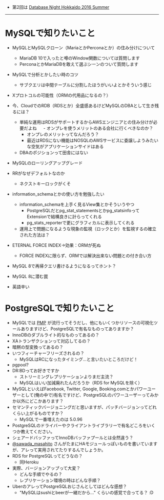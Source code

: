 - 第2回は [Database Night Hokkaido 2016 Summer](http://connpass.com/event/37402/)

----

# MySQLで知りたいこと
- MySQLとMySQLクローン（MariaとかPerconaとか）の住み分けについて
  - MariaDB 10で入ったと噂のWindow関数については質問します
  - PerconaとかMariaDBを敢えて選ぶシーンのついて質問します
- MySQLで分析とかしたい時のコツ
  - サブクエリは中間テーブルに分割したほうがいいよとかそういう感じ
- Xプロトコルの可能性（ORMの代用品になるの？）
- 今、CloudでのRDB（RDSとか）全盛感あるけどMySQLのDBAとして生き残るには？
  - 単純な運用はRDSがサポートするからAWSエンジニアとの住み分けが必要だよね
　  - オンプレを使うメリットのある会社に行くべきなのか？
    - オンプレのメリットってなんだろう？
    - 最近はRDSにない機能はNOSQLのAWSサービスに委譲しようみたいな空気がアプリケーションサイドはある
  - DBAのポジションって田舎にはない
- MySQLのローリングアップグレード

- RRがなぜデフォルトなのか
  - ネクストキーロックがくそ

- information_schemaとかの使い方を勉強したい
  - information_schemaを上手く見るView集とかそういうやつ
    - PostgreSQLだとpg_stat_statementsとかpg_statsinfoってExtensionで結構良きに計らってくれる
    - pg_stats_reporterで更にグラフィカルに表示してくれる
  - 運用上で問題になるような現象の監視（ロックとか）を監視するの確立された方法は？
  
- ETERNAL FORCE INDEX→効果：ORMが死ぬ
  - FORCE INDEXに限らず、ORMでは解決出来ない問題との付き合い方

- MySQL 8で再帰クエリ書けるようになるってホント？
- MySQL 8に潜む罠
- 英語辛い

# PostgreSQLで知りたいこと

- MySQLでは [PMP](https://www.percona.com/software/mysql-tools/percona-monitoring-plugins) が流行ってそうだし、他にもいくつかリソースの可視化ツールありますけど、PostgreSQLで有名なものってありますか？
- InnoDBのダブルライト的なものってあるの？
- XAトランザクションって対応してるの？
- 暗黙の型変換ってあるの？
- いつフィーチャーフリーズされるの？
  - MySQLはRCになったタイミング…と言いたいところだけど！
- pgpool?
- DR:BDってお好きですか
  - ストリーミングレプリケーションよりまだ主流？
  - MySQLはいい加減廃れたんだろうか（RDS for MySQLを除く）
- MySQLといえばFacebook, Twitter, Google, Booking.comとかパワーユーザーとして(俺の中で)有名ですけど、PostgreSQLのパワーユーザーってみかか以外にどこかあります？
- セマンティックバージョニングだと思いますが、パッチバージョンってどれくらい上がるものですか？
  - MySQLで一番増えたのは 5.0.96
- PostgreSQLのドライバーやクライアントライブラリーで有名どころをいくつか教えてください。
- シェアードバッファってInnoDBバッファプールとは全然違う？
- [@sawada_masahito](https://twitter.com/sawada_masahiko) さんがたまにHAモジュールっぽいものを書いていますが、アレって実用されてたりするんでしょうか。
- RDS for PostgreSQLってどうなの？
  - 同Heroku
- 実際、バージョンアップって大変？
  - どんな手順でやるの？
  - レプリケーション環境の時はどんな手順？
- UberのアレってPostgreSQLおじさんとしてはどんな感想？
  - "MySQLはsushiとbeerが一緒だから…" くらいの感覚で合ってる？ :D
